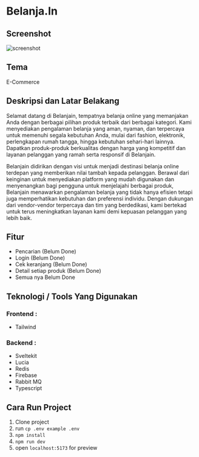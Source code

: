 # Belanja.In

## Screenshot
![screenshot](https://github.com/daveton22/Final-Project-Amcc-kelompok-2-/assets/171418625/89fb33d6-cd5b-4e33-a3be-98e1474095c5)


## Tema
E-Commerce

## Deskripsi dan Latar Belakang
Selamat datang di Belanjain, tempatnya belanja online yang memanjakan Anda dengan berbagai pilihan produk terbaik dari berbagai kategori. Kami menyediakan pengalaman belanja yang aman, nyaman, dan terpercaya untuk memenuhi segala kebutuhan Anda, mulai dari fashion, elektronik, perlengkapan rumah tangga, hingga kebutuhan sehari-hari lainnya. Dapatkan produk-produk berkualitas dengan harga yang kompetitif dan layanan pelanggan yang ramah serta responsif di Belanjain.

Belanjain didirikan dengan visi untuk menjadi destinasi belanja online terdepan yang memberikan nilai tambah kepada pelanggan. Berawal dari keinginan untuk menyediakan platform yang mudah digunakan dan menyenangkan bagi pengguna untuk menjelajahi berbagai produk, Belanjain menawarkan pengalaman belanja yang tidak hanya efisien tetapi juga memperhatikan kebutuhan dan preferensi individu. Dengan dukungan dari vendor-vendor terpercaya dan tim yang berdedikasi, kami bertekad untuk terus meningkatkan layanan kami demi kepuasan pelanggan yang lebih baik.

## Fitur
- Pencarian (Belum Done)
- Login (Belum Done)
- Cek keranjang (Belum Done)
- Detail setiap produk (Belum Done)
- Semua nya Belum Done

## Teknologi / Tools Yang Digunakan
  ### Frontend : 
- Tailwind

### Backend : 
- Sveltekit
- Lucia
- Redis
- Firebase
- Rabbit MQ
- Typescript

## Cara Run Project
  1. Clone project
  2. run `cp .env example .env`
  3. `npm install`
  4. `npm run dev`
  5. open `localhost:5173` for preview
